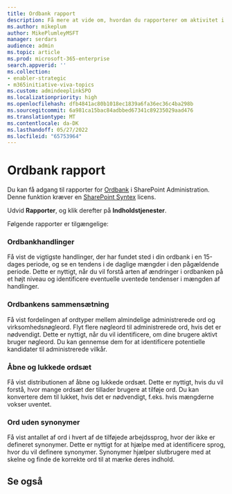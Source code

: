 ```yaml
---
title: Ordbank rapport
description: Få mere at vide om, hvordan du rapporterer om aktivitet i ordbanken
ms.author: mikeplum
author: MikePlumleyMSFT
manager: serdars
audience: admin
ms.topic: article
ms.prod: microsoft-365-enterprise
search.appverid: ''
ms.collection:
- enabler-strategic
- m365initiative-viva-topics
ms.custom: admindeeplinkSPO
ms.localizationpriority: high
ms.openlocfilehash: dfb4841ac80b1018ec1839a6fa36ec36c4ba298b
ms.sourcegitcommit: 6a981ca15bac84adbbed67341c89235029aad476
ms.translationtype: MT
ms.contentlocale: da-DK
ms.lasthandoff: 05/27/2022
ms.locfileid: "65753964"
---
```

# <a name="term-store-reports"></a>Ordbank rapport

Du kan få adgang til rapporter for <a href="https://go.microsoft.com/fwlink/?linkid=2185073" target="_blank">Ordbank</a> i SharePoint Administration. Denne funktion kræver en [SharePoint Syntex](index.md) licens.

Udvid **Rapporter**, og klik derefter på **Indholdstjenester**.

Følgende rapporter er tilgængelige:

### <a name="term-store-operations"></a>Ordbankhandlinger

Få vist de vigtigste handlinger, der har fundet sted i din ordbank i en 15-dages periode, og se en tendens i de daglige mængder i den pågældende periode. Dette er nyttigt, når du vil forstå arten af ændringer i ordbanken på et højt niveau og identificere eventuelle uventede tendenser i mængden af handlinger. 

### <a name="term-store-composition"></a>Ordbankens sammensætning

Få vist fordelingen af ordtyper mellem almindelige administrerede ord og virksomhedsnøgleord. Flyt flere nøgleord til administrerede ord, hvis det er nødvendigt. Dette er nyttigt, når du vil identificere, om dine brugere aktivt bruger nøgleord. Du kan gennemse dem for at identificere potentielle kandidater til administrerede vilkår.

### <a name="open-and-closed-term-sets"></a>Åbne og lukkede ordsæt

Få vist distributionen af åbne og lukkede ordsæt. Dette er nyttigt, hvis du vil forstå, hvor mange ordsæt der tillader brugere at tilføje ord. Du kan konvertere dem til lukket, hvis det er nødvendigt, f.eks. hvis mængderne vokser uventet. 

### <a name="terms-without-synonyms"></a>Ord uden synonymer

Få vist antallet af ord i hvert af de tilføjede arbejdssprog, hvor der ikke er defineret synonymer. Dette er nyttigt for at hjælpe med at identificere sprog, hvor du vil definere synonymer. Synonymer hjælper slutbrugere med at skelne og finde de korrekte ord til at mærke deres indhold.

## <a name="see-also"></a>Se også



  






